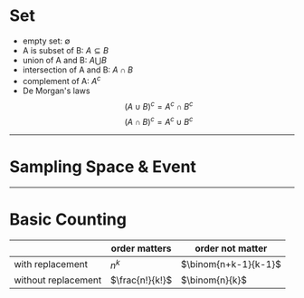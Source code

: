 # Set 
- empty set: $\emptyset$
- A is subset of  B: $A \subseteq B$
- union of A and B: $A \bigcup B$
- intersection of A and B: $A \cap B$
- complement of A: $A^c$
- De Morgan's laws
$$
\left( A \cup B\right)^{c} = A^c \cap B^c 
$$
$$
\left( A \cap B\right)^{c} = A^c \cup B^c 
$$
---
# Sampling Space & Event

---
# Basic Counting
|                     | order matters   | order not matter     |
| ------------------- | --------------- | -------------------- |
| with replacement    | $n^{k}$         | $\binom{n+k-1}{k-1}$ |
| without replacement | $\frac{n!}{k!}$ | $\binom{n}{k}$       |
